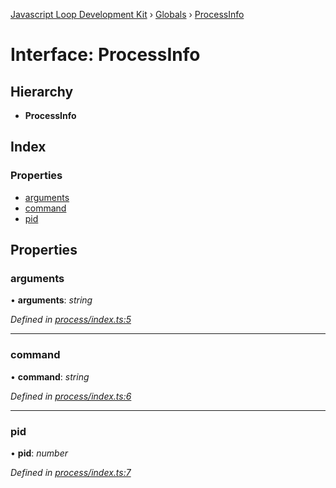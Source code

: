 [Javascript Loop Development Kit](../README.md) › [Globals](../globals.md) › [ProcessInfo](processinfo.md)

# Interface: ProcessInfo

## Hierarchy

* **ProcessInfo**

## Index

### Properties

* [arguments](processinfo.md#arguments)
* [command](processinfo.md#command)
* [pid](processinfo.md#pid)

## Properties

###  arguments

• **arguments**: *string*

*Defined in [process/index.ts:5](https://github.com/open-olive/loop-development-kit/blob/ba5f0aac/ldk/javascript/src/process/index.ts#L5)*

___

###  command

• **command**: *string*

*Defined in [process/index.ts:6](https://github.com/open-olive/loop-development-kit/blob/ba5f0aac/ldk/javascript/src/process/index.ts#L6)*

___

###  pid

• **pid**: *number*

*Defined in [process/index.ts:7](https://github.com/open-olive/loop-development-kit/blob/ba5f0aac/ldk/javascript/src/process/index.ts#L7)*

